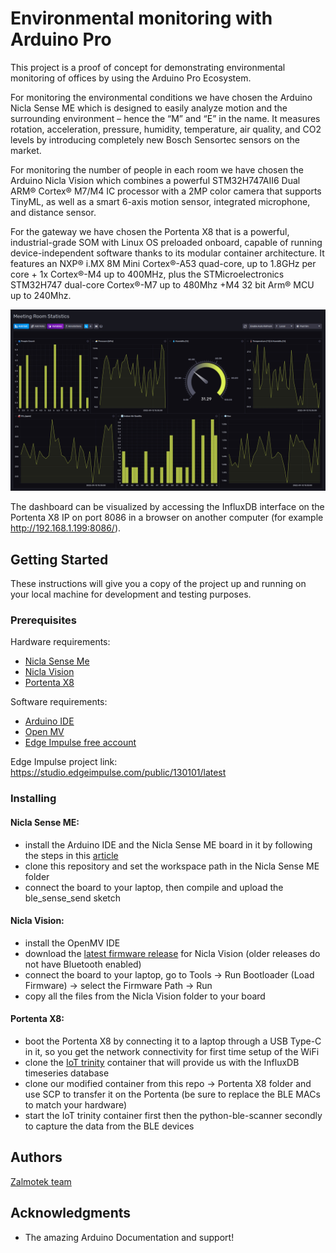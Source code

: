 # Environmental monitoring with Arduino Pro

This project is a proof of concept for demonstrating environmental monitoring of offices by using the Arduino Pro Ecosystem.

For monitoring the environmental conditions we have chosen the Arduino Nicla Sense ME which is designed to easily analyze motion and the surrounding environment – hence the “M” and “E” in the name. It measures rotation, acceleration, pressure, humidity, temperature, air quality, and CO2 levels by introducing completely new Bosch Sensortec sensors on the market.

For monitoring the number of people in each room we have chosen the Arduino Nicla Vision which combines a powerful STM32H747AII6 Dual ARM® Cortex® M7/M4 IC processor with a 2MP color camera that supports TinyML, as well as a smart 6-axis motion sensor, integrated microphone, and distance sensor.

For the gateway we have chosen the Portenta X8 that is a powerful, industrial-grade SOM with Linux OS preloaded onboard, capable of running device-independent software thanks to its modular container architecture. It features an NXP® i.MX 8M Mini Cortex®-A53 quad-core, up to 1.8GHz per core + 1x Cortex®-M4 up to 400MHz, plus the STMicroelectronics STM32H747 dual-core Cortex®-M7 up to 480Mhz +M4 32 bit Arm® MCU up to 240Mhz.

![InfluxDB Dashboard with the collected data](dashboard.jpg)

The dashboard can be visualized by accessing the InfluxDB interface on the Portenta X8 IP on port 8086 in a browser on another computer (for example http://192.168.1.199:8086/).

## Getting Started

These instructions will give you a copy of the project up and running on your local machine for development and testing purposes. 

### Prerequisites

Hardware requirements: 
- [Nicla Sense Me](https://www.arduino.cc/pro/hardware/product/nicla-sense-me)
- [Nicla Vision](https://www.arduino.cc/pro/hardware/product/nicla-vision)
- [Portenta X8](https://www.arduino.cc/pro/hardware/product/portenta-x8)


Software requirements: 
- [Arduino IDE](https://www.arduino.cc/en/software)
- [Open MV](https://openmv.io/pages/download)
- [Edge Impulse free account](https://studio.edgeimpulse.com/signup)

Edge Impulse project link: https://studio.edgeimpulse.com/public/130101/latest

### Installing

#### Nicla Sense ME:
- install the Arduino IDE and the Nicla Sense ME board in it by following the steps in this [article](https://docs.arduino.cc/tutorials/nicla-sense-me/getting-started)
- clone this repository and set the workspace path in the Nicla Sense ME folder
- connect the board to your laptop, then compile and upload the ble_sense_send sketch

#### Nicla Vision:
- install the OpenMV IDE
- download the [latest firmware release](https://github.com/openmv/openmv/releases/tag/v4.3.3) for Nicla Vision (older releases do not have Bluetooth enabled)
- connect the board to your laptop, go to Tools -> Run Bootloader (Load Firmware) -> select the Firmware Path -> Run
- copy all the files from the Nicla Vision folder to your board

#### Portenta X8:
- boot the Portenta X8 by connecting it to a laptop through a USB Type-C in it, so you get the network connectivity for first time setup of the WiFi
- clone the [IoT trinity](https://github.com/arduino/portenta-containers/tree/release/iot-trinity) container that will provide us with the InfluxDB timeseries database
- clone our modified container from this repo -> Portenta X8 folder and use SCP to transfer it on the Portenta (be sure to replace the BLE MACs to match your hardware)
- start the IoT trinity container first then the python-ble-scanner secondly to capture the data from the BLE devices

## Authors
   [Zalmotek team](https://zalmotek.com/)

## Acknowledgments
  - The amazing Arduino Documentation and support!

